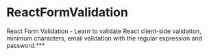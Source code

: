 # ReactFormValidation

React Form Validation - Learn to validate React client-side validation, minimum characters, email validation with the regular expression and password.***
